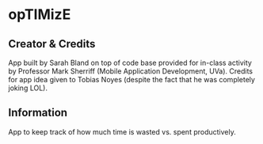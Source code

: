 # opTIMizE

## Creator & Credits

App built by Sarah Bland on top of code base provided for in-class activity by Professor Mark Sherriff (Mobile Application Development, UVa). Credits for app idea given to Tobias Noyes (despite the fact that he was completely joking LOL).

## Information

App to keep track of how much time is wasted vs. spent productively.

